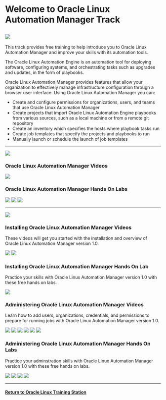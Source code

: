 
# Welcome to Oracle Linux Automation Manager Track

![](../common/images/OLAM-banner.jpg)
---
This track provides free training to help introduce you to Oracle Linux Automation Manager and improve your skills with its automation tools.

The Oracle Linux Automation Engine is an automation tool for deploying software, configuring systems, and orchestrating tasks such as upgrades and updates, in the form of playbooks.

Oracle Linux Automation Manager provides features that allow your organization to effectively manage infrastructure configuration through a browser user interface. Using Oracle Linux Automation Manager you can:
- Create and configure permissions for organizations, users, and teams that use Oracle Linux Automation Manager
- Create projects that import Oracle Linux Automation Engine playbooks from various sources, such as a local machine or from a remote git repository
- Create an inventory which specifies the hosts where playbook tasks run
- Create job templates that specify the projects and playbooks to run
- Manually launch or schedule the launch of job templates

---

![](../common/images/OLAM-ver2-section2.png)

### Oracle Linux Automation Manager Videos

[![](../common/images/olam2releasethumbnail.png)](https://youtu.be/2UwUXngKsDY)

### Oracle Linux Automation Manager Hands On Labs

[![](../common/images/quick_start_olam2_lab.png)](https://luna.oracle.com/lab/4a1dcd6e-231c-4724-ae52-8d56431a2888)
[![](../common/images/upgdolam2_lab.png)](https://luna.oracle.com/lab/6c7124cc-474f-4dd4-89fa-9beb536c71f5)
[![](../common/images/migrate_olam2_lab.png)](https://luna.oracle.com/lab/d1847f91-0cdc-41b8-afc4-eb6d0ccd40c2)

---

![](../common/images/OLAM-ver1-section1.png)

### Installing Oracle Linux Automation Manager Videos

These videos will get you started with the installation and overview of Oracle Linux Automation Manager version 1.0.

[![](../common/images/instolam_tmp.png)](https://youtu.be/-RCqGHhweo0)
[![](../common/images/gsolam_tmp.png)](https://youtu.be/EEWdxROy-nM)

### Installing Oracle Linux Automation Manager Hands On Lab

Practice your skills with Oracle Linux Automation Manager version 1.0 with these free hands on labs.

[![](../common/images/instolam_lab.png)](https://luna.oracle.com/lab/ecf924b0-a2e1-49eb-8700-8c8bea5d7502)

### Administering Oracle Linux Automation Manager Videos

Learn how to add users, organizations, credentials, and permissions to prepare for running jobs with Oracle Linux Automation Manager version 1.0.

[![](../common/images/ucolam_tmp.png)](https://youtu.be/AQk9vJZ2R0Y)
[![](../common/images/spolam_tmp.png)](https://youtu.be/oDMFXm3HjmA)
[![](../common/images/piolam_tmp.png)](https://youtu.be/rgvPfRXBaAI)
[![](../common/images/jtolam_tmp.png)](https://youtu.be/-r9wGs4efYU)
[![](../common/images/acolam_tmp.png)](https://youtu.be/gXSmPoY0BVs)
[![](../common/images/diolam_tmp.png)](https://youtu.be/Fs3l5P-D_nk)

### Administering Oracle Linux Automation Manager Hands On Labs

Practice your adminstration skills with Oracle Linux Automation Manager version 1.0 with these free hands on labs.

[![](../common/images/writpbolae_lab.png)](https://luna.oracle.com/lab/27118507-76a6-4116-8ae3-eecc5314531e)
[![](../common/images/autosetolae_lab.png)](https://luna.oracle.com/lab/56b90194-88ab-421e-bc93-2ac708dce6ba)
[![](../common/images/confpodolae_lab.png)](https://luna.oracle.com/lab/6154cf89-6a6e-45b3-98ad-635979b953e8)
[![](../common/images/ocidiolae_lab.png)](https://luna.oracle.com/lab/95a9fc4b-56a4-4b89-b8f1-b90489df5340)

---

#### [Return to Oracle Linux Training Station](../README.md)
